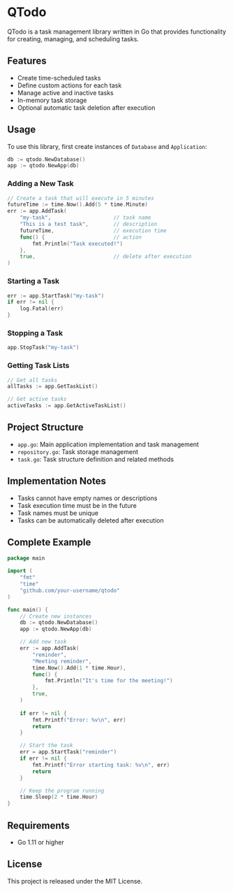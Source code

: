 # QTodo

QTodo is a task management library written in Go that provides functionality for creating, managing, and scheduling tasks.

## Features

- Create time-scheduled tasks
- Define custom actions for each task
- Manage active and inactive tasks
- In-memory task storage
- Optional automatic task deletion after execution

## Usage

To use this library, first create instances of `Database` and `Application`:

```go
db := qtodo.NewDatabase()
app := qtodo.NewApp(db)
```

### Adding a New Task

```go
// Create a task that will execute in 5 minutes
futureTime := time.Now().Add(5 * time.Minute)
err := app.AddTask(
    "my-task",                    // task name
    "This is a test task",        // description
    futureTime,                   // execution time
    func() {                      // action
        fmt.Println("Task executed!")
    },
    true,                         // delete after execution
)
```

### Starting a Task

```go
err := app.StartTask("my-task")
if err != nil {
    log.Fatal(err)
}
```

### Stopping a Task

```go
app.StopTask("my-task")
```

### Getting Task Lists

```go
// Get all tasks
allTasks := app.GetTaskList()

// Get active tasks
activeTasks := app.GetActiveTaskList()
```

## Project Structure

- `app.go`: Main application implementation and task management
- `repository.go`: Task storage management
- `task.go`: Task structure definition and related methods

## Implementation Notes

- Tasks cannot have empty names or descriptions
- Task execution time must be in the future
- Task names must be unique
- Tasks can be automatically deleted after execution

## Complete Example

```go
package main

import (
    "fmt"
    "time"
    "github.com/your-username/qtodo"
)

func main() {
    // Create new instances
    db := qtodo.NewDatabase()
    app := qtodo.NewApp(db)

    // Add new task
    err := app.AddTask(
        "reminder",
        "Meeting reminder",
        time.Now().Add(1 * time.Hour),
        func() {
            fmt.Println("It's time for the meeting!")
        },
        true,
    )
    
    if err != nil {
        fmt.Printf("Error: %v\n", err)
        return
    }

    // Start the task
    err = app.StartTask("reminder")
    if err != nil {
        fmt.Printf("Error starting task: %v\n", err)
        return
    }

    // Keep the program running
    time.Sleep(2 * time.Hour)
}
```

## Requirements

- Go 1.11 or higher

## License

This project is released under the MIT License.